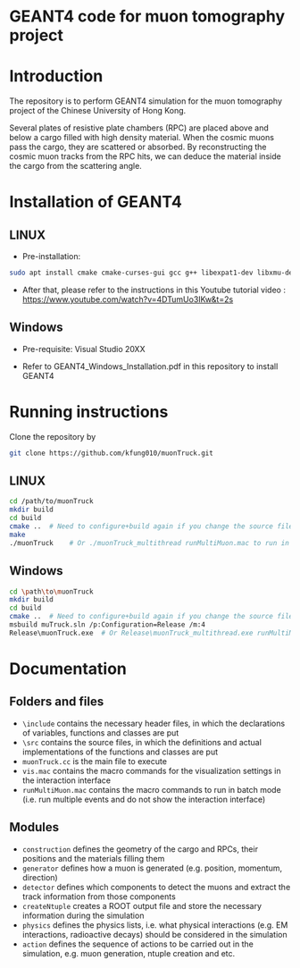GEANT4 code for muon tomography project
===========================

# Introduction

The repository is to perform GEANT4 simulation for the muon tomography project of the Chinese University of Hong Kong.
 
Several plates of resistive plate chambers (RPC) are placed above and below a cargo filled with high density material. When the cosmic muons pass the cargo, they are scattered or absorbed. By reconstructing the cosmic muon tracks from the RPC hits, we can deduce the material inside the cargo from the scattering angle. 


# Installation of GEANT4

## LINUX

* Pre-installation: 

```sh
sudo apt install cmake cmake-curses-gui gcc g++ libexpat1-dev libxmu-dev libmotif-dev qtbase5-dev qtchooser qt5-qmake qtbase5-dev-tools
```

* After that, please refer to the instructions in this Youtube tutorial video : https://www.youtube.com/watch?v=4DTumUo3IKw&t=2s 

## Windows

* Pre-requisite: Visual Studio 20XX

* Refer to GEANT4_Windows_Installation.pdf in this repository to install GEANT4

# Running instructions

Clone the repository by

```sh
git clone https://github.com/kfung010/muonTruck.git
```
## LINUX
```sh
cd /path/to/muonTruck
mkdir build
cd build
cmake ..  # Need to configure+build again if you change the source files or add new files
make
./muonTruck    # Or ./muonTruck_multithread runMultiMuon.mac to run in batch mode and multithread mode
```

## Windows
```sh
cd \path\to\muonTruck
mkdir build
cd build
cmake ..  # Need to configure+build again if you change the source files or add new files
msbuild muTruck.sln /p:Configuration=Release /m:4
Release\muonTruck.exe  # Or Release\muonTruck_multithread.exe runMultiMuon.mac to run in batch mode
```

# Documentation
## Folders and files
* `\include` contains the necessary header files, in which the declarations of variables, functions and classes are put
* `\src` contains the source files, in which the definitions and actual implementations of the functions and classes are put
* `muonTruck.cc` is the main file to execute
* `vis.mac` contains the macro commands for the visualization settings in the interaction interface
* `runMultiMuon.mac` contains the macro commands to run in batch mode (i.e. run multiple events and do not show the interaction interface)

## Modules
* `construction` defines the geometry of the cargo and RPCs, their positions and the materials filling them
* `generator` defines how a muon is generated (e.g. position, momentum, direction)
* `detector` defines which components to detect the muons and extract the track information from those components
* `createNtuple` creates a ROOT output file and store the necessary information during the simulation
* `physics` defines the physics lists, i.e. what physical interactions (e.g. EM interactions, radioactive decays) should be considered in the simulation 
* `action` defines the sequence of actions to be carried out in the simulation, e.g. muon generation, ntuple creation and etc.